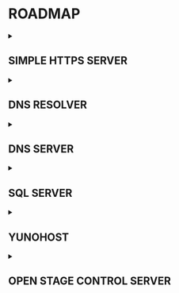 # ROADMAP

<details><summary> <h2><b> SIMPLE HTTPS SERVER </b></h2> </summary>
  
- [x] working
- [x] no clear data visible in wireshark monitor
- [ ] perform full security audit

</details>
<details>
   <summary> <h2><b> DNS RESOLVER </b></h2> </summary>

- [ ] write and test

</details>
<details>
   <summary> <h2><b> DNS SERVER </b></h2> </summary>

- [ ] write and test

</details>
<details>
   <summary> <h2><b> SQL SERVER </b></h2> </summary>

- [ ] write and test

</details>
<details>
   <summary> <h2><b> YUNOHOST </b></h2> </summary>

- [ ] yunohost
- [ ] owncast

</details>
<details>
   <summary> <h2><b> OPEN STAGE CONTROL SERVER </b></h2> </summary>

- [ ] write and test

</details>
